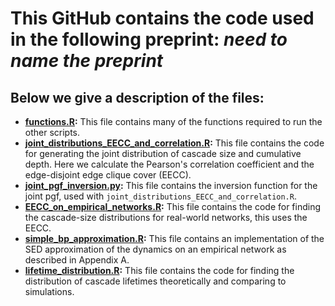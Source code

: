 # This GitHub contains the code used in the following preprint: *need to name the preprint*

## Below we give a description of the files:

- **[functions.R](https://github.com/leahkeating/MTBP_clustered_networks_distributions/blob/main/functions.R):** This file contains many of the functions required to run the other scripts.
- **[joint_distributions_EECC_and_correlation.R](https://github.com/leahkeating/MTBP_clustered_networks_distributions/blob/main/joint_distributions_EECC_and_correlation.R):** This file contains the code for generating the joint distribution of cascade size and cumulative depth. Here we calculate the Pearson's correlation coefficient and the edge-disjoint edge clique cover (EECC).
- **[joint_pgf_inversion.py](https://github.com/leahkeating/MTBP_clustered_networks_distributions/blob/main/joint_pgf_inversion.py):** This file contains the inversion function for the joint pgf, used with ``joint_distributions_EECC_and_correlation.R``. 
- **[EECC_on_empirical_networks.R](https://github.com/leahkeating/MTBP_clustered_networks_distributions/blob/main/EECC_on_empirical_networks.R):** This file contains the code for finding the cascade-size distributions for real-world networks, this uses the EECC.
- **[simple_bp_approximation.R](https://github.com/leahkeating/MTBP_clustered_networks_distributions/blob/main/simple_bp_approximation.R):** This file contains an implementation of the SED approximation of the dynamics on an empirical network as described in Appendix A.
- **[lifetime_distribution.R](https://github.com/leahkeating/MTBP_clustered_networks_distributions/blob/main/lifetime_distribution.R):** This file contains the code for finding the distribution of cascade lifetimes theoretically and comparing to simulations.
